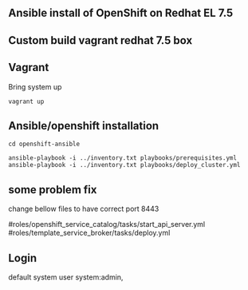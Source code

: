 ## Ansible install of OpenShift on Redhat EL 7.5   

## Custom build vagrant redhat 7.5 box

## Vagrant

Bring system up
```
vagrant up 
```

## Ansible/openshift installation

```
cd openshift-ansible

ansible-playbook -i ../inventory.txt playbooks/prerequisites.yml 
ansible-playbook -i ../inventory.txt playbooks/deploy_cluster.yml 
```

## some problem fix
change bellow files to have correct port 8443

#roles/openshift_service_catalog/tasks/start_api_server.yml
#roles/template_service_broker/tasks/deploy.yml

## Login 
 default system user system:admin,
